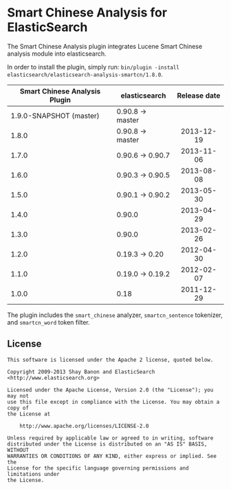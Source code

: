 Smart Chinese Analysis for ElasticSearch
==================================

The Smart Chinese Analysis plugin integrates Lucene Smart Chinese analysis module into elasticsearch.

In order to install the plugin, simply run: `bin/plugin -install elasticsearch/elasticsearch-analysis-smartcn/1.8.0`.

| Smart Chinese Analysis Plugin | elasticsearch    | Release date |
|-------------------------------|------------------|:------------:|
| 1.9.0-SNAPSHOT (master)       | 0.90.8 -> master |              |
| 1.8.0                         | 0.90.8 -> master |  2013-12-19  |
| 1.7.0                         | 0.90.6 -> 0.90.7 |  2013-11-06  |
| 1.6.0                         | 0.90.3 -> 0.90.5 |  2013-08-08  |
| 1.5.0                         | 0.90.1 -> 0.90.2 |  2013-05-30  |
| 1.4.0                         | 0.90.0           |  2013-04-29  |
| 1.3.0                         | 0.90.0           |  2013-02-26  |
| 1.2.0                         | 0.19.3 -> 0.20   |  2012-04-30  |
| 1.1.0                         | 0.19.0 -> 0.19.2 |  2012-02-07  |
| 1.0.0                         | 0.18             |  2011-12-29  |


The plugin includes the `smart_chinese` analyzer, `smartcn_sentence` tokenizer, and `smartcn_word` token filter.

License
-------

    This software is licensed under the Apache 2 license, quoted below.

    Copyright 2009-2013 Shay Banon and ElasticSearch <http://www.elasticsearch.org>

    Licensed under the Apache License, Version 2.0 (the "License"); you may not
    use this file except in compliance with the License. You may obtain a copy of
    the License at

        http://www.apache.org/licenses/LICENSE-2.0

    Unless required by applicable law or agreed to in writing, software
    distributed under the License is distributed on an "AS IS" BASIS, WITHOUT
    WARRANTIES OR CONDITIONS OF ANY KIND, either express or implied. See the
    License for the specific language governing permissions and limitations under
    the License.
